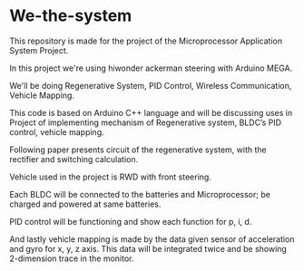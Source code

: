 # We-the-system

This repository is made for the project of the Microprocessor Application System Project.

In this project we're using hiwonder ackerman steering with Arduino MEGA.

We'll be doing Regenerative System, PID Control, Wireless Communication, Vehicle Mapping.

This code is based on Arduino C++ language and will be discussing uses in Project of implementing mechanism of Regenerative system, BLDC’s PID control, vehicle mapping.

Following paper presents circuit of the regenerative system, with the rectifier and switching calculation.

Vehicle used in the project is RWD with front steering.

Each BLDC will be connected to the batteries and Microprocessor; be charged and powered at same batteries.

PID control will be functioning and show each function for p, i, d.

And lastly vehicle mapping is made by the data given sensor of acceleration and gyro for x, y, z axis. This data will be integrated twice and be showing 2-dimension trace in the monitor.
